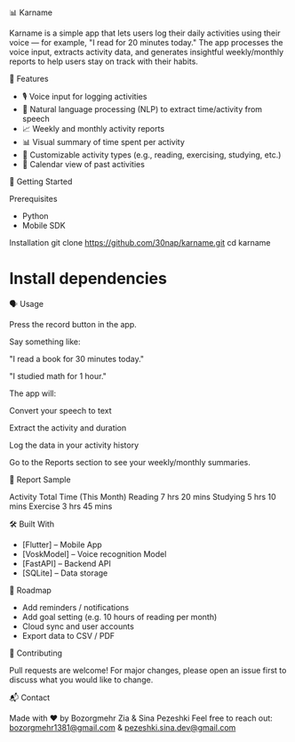 📊 Karname

Karname is a simple app that lets users log their daily activities using their voice — for example, "I read for 20 minutes today." The app processes the voice input, extracts activity data, and generates insightful weekly/monthly reports to help users stay on track with their habits.

🎯 Features

- 🎙️ Voice input for logging activities
- 🧠 Natural language processing (NLP) to extract time/activity from speech
- 📈 Weekly and monthly activity reports
- 📊 Visual summary of time spent per activity
- 📝 Customizable activity types (e.g., reading, exercising, studying, etc.)
- 📅 Calendar view of past activities

🚀 Getting Started

Prerequisites

- Python
- Mobile SDK

Installation
git clone https://github.com/30nap/karname.git
cd karname
# Install dependencies


🗣️ Usage

Press the record button in the app.

Say something like:

"I read a book for 30 minutes today."

"I studied math for 1 hour."

The app will:

Convert your speech to text

Extract the activity and duration

Log the data in your activity history

Go to the Reports section to see your weekly/monthly summaries.


📅 Report Sample

Activity	Total Time (This Month)
Reading	    7 hrs 20 mins
Studying	5 hrs 10 mins
Exercise	3 hrs 45 mins

🛠️ Built With

- [Flutter] – Mobile App
- [VoskModel] – Voice recognition Model
- [FastAPI] – Backend API
- [SQLite] – Data storage

📌 Roadmap

- Add reminders / notifications
- Add goal setting (e.g. 10 hours of reading per month)
- Cloud sync and user accounts
- Export data to CSV / PDF

🤝 Contributing

Pull requests are welcome! For major changes, please open an issue first to discuss what you would like to change.

📬 Contact

Made with ❤️ by Bozorgmehr Zia & Sina Pezeshki
Feel free to reach out: bozorgmehr1381@gmail.com & pezeshki.sina.dev@gmail.com
